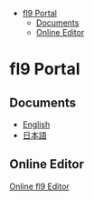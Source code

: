 <!-- START doctoc generated TOC please keep comment here to allow auto update -->
<!-- DON'T EDIT THIS SECTION, INSTEAD RE-RUN doctoc TO UPDATE -->

- [fl9 Portal](#fl9-portal)
  - [Documents](#documents)
  - [Online Editor](#online-release)

<!-- END doctoc generated TOC please keep comment here to allow auto update -->


# fl9 Portal

## Documents

- [English](/document.en.md)
- [日本語](/document.ja.md)

## Online Editor

[Online fl9 Editor](release/editor.html)
